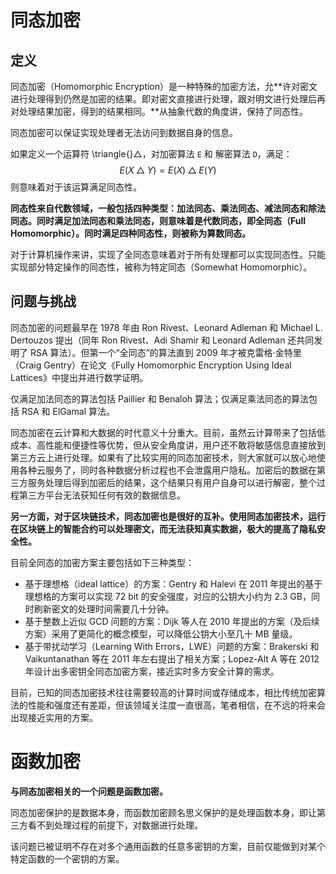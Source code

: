 # 同态加密

## 定义

同态加密（Homomorphic Encryption）是一种特殊的加密方法，允**许对密文进行处理得到仍然是加密的结果。即对密文直接进行处理，跟对明文进行处理后再对处理结果加密，得到的结果相同。**从抽象代数的角度讲，保持了同态性。

同态加密可以保证实现处理者无法访问到数据自身的信息。

如果定义一个运算符 \triangle{}△，对加密算法 `E` 和 解密算法 `D`，满足：
$$
E(X△Y)=E(X)△E(Y)
$$
则意味着对于该运算满足同态性。

**同态性来自代数领域，一般包括四种类型：加法同态、乘法同态、减法同态和除法同态。同时满足加法同态和乘法同态，则意味着是代数同态，即全同态（Full Homomorphic）。同时满足四种同态性，则被称为算数同态。**

对于计算机操作来讲，实现了全同态意味着对于所有处理都可以实现同态性。只能实现部分特定操作的同态性，被称为特定同态（Somewhat Homomorphic）。

## 问题与挑战

同态加密的问题最早在 1978 年由 Ron Rivest、Leonard Adleman 和 Michael L. Dertouzos 提出（同年 Ron Rivest、Adi Shamir 和 Leonard Adleman 还共同发明了 RSA 算法）。但第一个“全同态”的算法直到 2009 年才被克雷格·金特里（Craig Gentry）在论文《Fully Homomorphic Encryption Using Ideal Lattices》中提出并进行数学证明。

仅满足加法同态的算法包括 Paillier 和 Benaloh 算法；仅满足乘法同态的算法包括 RSA 和 ElGamal 算法。

同态加密在云计算和大数据的时代意义十分重大。目前，虽然云计算带来了包括低成本、高性能和便捷性等优势，但从安全角度讲，用户还不敢将敏感信息直接放到第三方云上进行处理。如果有了比较实用的同态加密技术，则大家就可以放心地使用各种云服务了，同时各种数据分析过程也不会泄露用户隐私。加密后的数据在第三方服务处理后得到加密后的结果，这个结果只有用户自身可以进行解密，整个过程第三方平台无法获知任何有效的数据信息。

**另一方面，对于区块链技术，同态加密也是很好的互补。使用同态加密技术，运行在区块链上的智能合约可以处理密文，而无法获知真实数据，极大的提高了隐私安全性。**

目前全同态的加密方案主要包括如下三种类型：

- 基于理想格（ideal lattice）的方案：Gentry 和 Halevi 在 2011 年提出的基于理想格的方案可以实现 72 bit 的安全强度，对应的公钥大小约为 2.3 GB，同时刷新密文的处理时间需要几十分钟。
- 基于整数上近似 GCD 问题的方案：Dijk 等人在 2010 年提出的方案（及后续方案）采用了更简化的概念模型，可以降低公钥大小至几十 MB 量级。
- 基于带扰动学习（Learning With Errors，LWE）问题的方案：Brakerski 和 Vaikuntanathan 等在 2011 年左右提出了相关方案；Lopez-Alt A 等在 2012 年设计出多密钥全同态加密方案，接近实时多方安全计算的需求。

目前，已知的同态加密技术往往需要较高的计算时间或存储成本，相比传统加密算法的性能和强度还有差距，但该领域关注度一直很高，笔者相信，在不远的将来会出现接近实用的方案。

# 函数加密

**与同态加密相关的一个问题是函数加密。**

同态加密保护的是数据本身，而函数加密顾名思义保护的是处理函数本身，即让第三方看不到处理过程的前提下，对数据进行处理。

该问题已被证明不存在对多个通用函数的任意多密钥的方案，目前仅能做到对某个特定函数的一个密钥的方案。